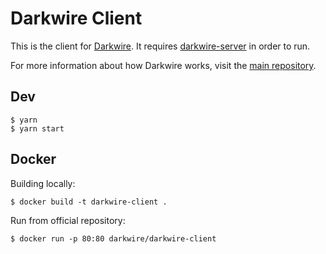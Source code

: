# Darkwire Client

This is the client for [Darkwire](https://github.com/darkwire/darkwire.io). It requires [darkwire-server](https://github.com/darkwire/darkwire-server) in order to run.

For more information about how Darkwire works, visit the [main repository](https://github.com/darkwire/darkwire.io).

## Dev

```
$ yarn
$ yarn start
```

## Docker

Building locally:

```
$ docker build -t darkwire-client .
```

Run from official repository:
```
$ docker run -p 80:80 darkwire/darkwire-client
```
